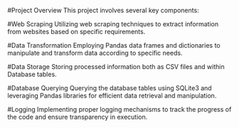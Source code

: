 
#Project Overview
This project involves several key components:

#Web Scraping
Utilizing web scraping techniques to extract information from websites based on specific requirements.

#Data Transformation
Employing Pandas data frames and dictionaries to manipulate and transform data according to specific needs.

#Data Storage
Storing processed information both as CSV files and within Database tables.

#Database Querying
Querying the database tables using SQLite3 and leveraging Pandas libraries for efficient data retrieval and manipulation.

#Logging
Implementing proper logging mechanisms to track the progress of the code and ensure transparency in execution.
